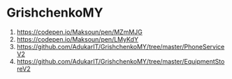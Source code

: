 # GrishchenkoMY
1. https://codepen.io/Maksoun/pen/MZmMJG
2. https://codepen.io/Maksoun/pen/LMyKdY
3. https://github.com/AdukarIT/GrishchenkoMY/tree/master/PhoneServiceV2
4. https://github.com/AdukarIT/GrishchenkoMY/tree/master/EquipmentStoreV2